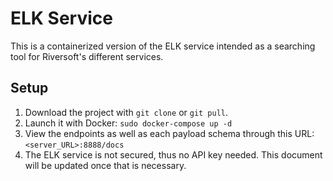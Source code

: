 # ELK Service

This is a containerized version of the ELK service intended as a searching tool for Riversoft's different services.

## Setup

1. Download the project with `git clone` or `git pull`.
2. Launch it with Docker: `sudo docker-compose up -d`
3. View the endpoints as well as each payload schema through this URL: `<server_URL>:8888/docs`
4. The ELK service is not secured, thus no API key needed. This document will be updated once that is necessary.
